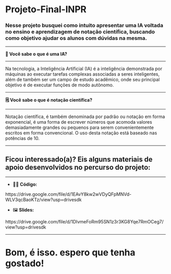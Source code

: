 # Projeto-Final-INPR

<h3>Nesse projeto busquei como intuito apresentar uma IA voltada no ensino e aprendizagem de notação científica, buscando como objetivo ajudar os alunos com dúvidas na mesma.</h3>

---

<b>🤖 Você sabe o que é uma IA?</b>

---

<p>Na tecnologia, a Inteligência Artificial (IA) é a inteligência demonstrada por máquinas ao executar tarefas complexas associadas a seres inteligentes, além de também ser um campo de estudo acadêmico, onde seu principal objetivo é de executar funções de modo autônomo.<p>

---

<b>🗒 Você sabe o que é notação científica?</b>

---

<p>Notação científica, é também denominada por padrão ou notação em forma exponencial, é uma forma de escrever números que acomoda valores demasiadamente grandes ou pequenos para serem convenientemente escritos em forma convencional. O uso desta notação está baseado nas potências de 10.</p>

---

<h2>Ficou interessado(a)? Eis alguns materiais de apoio desenvolvidos no percurso do projeto: </h2>

---

- 👨‍💻 <b>Código:</b>

<p>https://drive.google.com/file/d/1EAvY8kw2wVDyQFpMNVd-WLV3qcBaoKTz/view?usp=drivesdk</p>

- 🖼 <b>Slides:</b> 

<p>https://drive.google.com/file/d/1DlvmeFoRm95SN1z3r3KG8Yqe7RmOCeg7/view?usp=drivesdk</p>

---

<h1>Bom, é isso. espero que tenha gostado!</h1>
